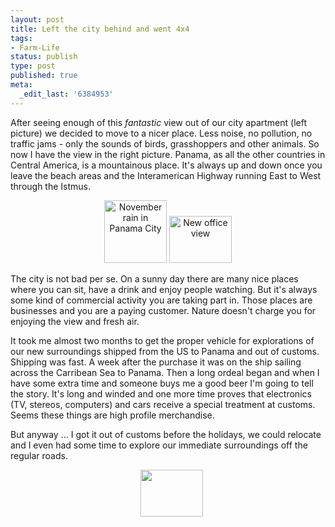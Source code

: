 ```yaml
---
layout: post
title: Left the city behind and went 4x4
tags:
- Farm-Life
status: publish
type: post
published: true
meta:
  _edit_last: '6384953'
---
```

<p>After seeing enough of this <em>fantastic</em> view out of our city apartment (left picture) we decided to move to a nicer place. Less noise, no pollution, no traffic jams - only the sounds of birds, grasshoppers and other animals. So now I have the view in the right picture. Panama, as all the other countries in Central America, is a mountainous place. It's always up and down once you leave the beach areas and the Interamerican Highway running East to West through the Istmus.</p>

<p align="center"><a href="http://www.flickr.com/photos/34665899@N00/3136707605" title="View 'November rain in Panama City' on Flickr.com"><img src="http://farm4.static.flickr.com/3114/3136707605_4bde1904f6_t.jpg" alt="November rain in Panama City" border="0" width="100"></a>
<a href="http://www.flickr.com/photos/34665899@N00/3143258732" title="View 'New office view' on Flickr.com"><img src="http://farm4.static.flickr.com/3110/3143258732_31574fc869_t.jpg" alt="New office view" border="0" width="100" height="75" /></a></p>

<p>The city is not bad per se. On a sunny day there are many nice places where you can sit, have a drink and enjoy people watching. But it's always some kind of commercial activity you are taking part in. Those places are businesses and you are a paying customer. Nature doesn't charge you for enjoying the view and fresh air.</p>

<p>It took me almost two months to get the proper vehicle for explorations of our new surroundings shipped from the US to Panama and out of customs. Shipping was fast. A week after the purchase it was on the ship sailing across the Carribean Sea to Panama. Then a long ordeal began and when I have some extra time and someone buys me a good beer I'm going to tell the story. It's long and winded and one more time proves that electronics (TV, stereos, computers) and cars receive a special treatment at customs. Seems these things are high profile merchandise.</p>

<p>But anyway ... I got it out of customs before the holidays, we could relocate and I even had some time to explore our immediate surroundings off the regular roads.</p>

<p align="center"><a href="http://www.flickr.com/photos/34665899@N00/3137506260" title="View '' on Flickr.com"><img src="http://static.flickr.com/3042/3137506260_4d0b2be126_t.jpg" alt="" border="0" width="" height="" /></a>
<a href="http://www.flickr.com/photos/34665899@N00/3136683183" title="View '' on Flickr.com"><img src="http://static.flickr.com/3114/3136683183_c37535bbf5_t.jpg" alt="" border="0" width="" height="" /></a>
<a href="http://www.flickr.com/photos/34665899@N00/3136683887" title="View '' on Flickr.com"><img src="http://static.flickr.com/3222/3136683887_03301d6eed_t.jpg" alt="" border="0" width="" height="" /></a>
<a href="http://www.flickr.com/photos/34665899@N00/3137500996" title="View '' on Flickr.com"><img src="http://farm4.static.flickr.com/3207/3137500996_c3ca3b0c1a_t.jpg" alt="" border="0" width="100" height="75" /></a></p>
